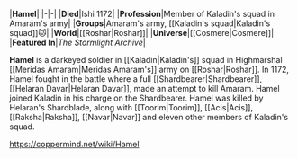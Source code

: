 |**Hamel**|
|-|-|
|**Died**|Ishi 1172|
|**Profession**|Member of Kaladin's squad in Amaram's army|
|**Groups**|Amaram's army, [[Kaladin's squad\|Kaladin's squad]]🐱︎|
|**World**|[[Roshar\|Roshar]]|
|**Universe**|[[Cosmere\|Cosmere]]|
|**Featured In**|*The Stormlight Archive*|

**Hamel** is a darkeyed soldier in [[Kaladin\|Kaladin's]] squad in Highmarshal [[Meridas Amaram\|Meridas Amaram's]] army on [[Roshar\|Roshar]].
In 1172, Hamel fought in the battle where a full [[Shardbearer\|Shardbearer]], [[Helaran Davar\|Helaran Davar]], made an attempt to kill Amaram. Hamel joined Kaladin in his charge on the Shardbearer. Hamel was killed by Helaran's Shardblade, along with [[Toorim\|Toorim]], [[Acis\|Acis]], [[Raksha\|Raksha]], [[Navar\|Navar]] and eleven other members of Kaladin's squad.



https://coppermind.net/wiki/Hamel